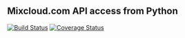 Mixcloud.com API access from Python
-----------------------------------

[![Build Status](https://secure.travis-ci.org/emillon/mixcloud.png)](http://travis-ci.org/emillon/mixcloud)
[![Coverage Status](https://coveralls.io/repos/emillon/mixcloud/badge.png)](https://coveralls.io/r/emillon/mixcloud)
